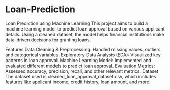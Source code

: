 # Loan-Prediction
Loan Prediction using Machine Learning
This project aims to build a machine learning model to predict loan approval based on various applicant details. Using a cleaned dataset, the model helps financial institutions make data-driven decisions for granting loans.

Features
Data Cleaning & Preprocessing: Handled missing values, outliers, and categorical variables.
Exploratory Data Analysis (EDA): Visualized key patterns in loan approval.
Machine Learning Model: Implemented and evaluated different models to predict loan approval.
Evaluation Metrics: Assessed accuracy, precision, recall, and other relevant metrics.
Dataset
The dataset used is cleaned_loan_approval_dataset.csv, which includes features like applicant income, credit history, loan amount, and more.
